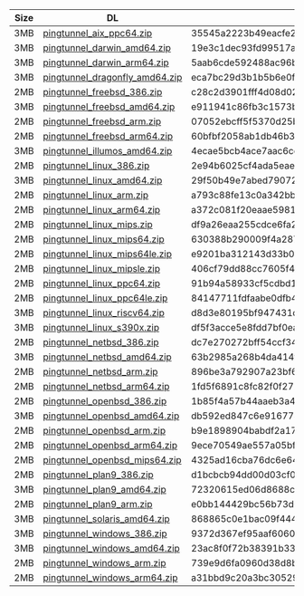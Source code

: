 |    Size   |     DL  | sha512sum |
|  ---  |  ---  |  ---  |
| 3MB | [pingtunnel_aix_ppc64.zip](https://cdn.jsdelivr.net/gh/mainians/pingtunnel@main/pingtunnel_aix_ppc64.zip) | 35545a2223b49eacfe20569edadd13bf2d56691c4815f781118a20089215520bd649af1fd92c59996020c4990e55a0bd8e78aecb8910bbddc40a12007d96661f |
| 3MB | [pingtunnel_darwin_amd64.zip](https://cdn.jsdelivr.net/gh/mainians/pingtunnel@main/pingtunnel_darwin_amd64.zip) | 19e3c1dec93fd99517a26273af89739193f2d8dacfc25178f5aac1cbdba0cd9a91f9f3e4130eca9fb7c573120c79848e2c74cdb5c37245ca16c65368569e3365 |
| 3MB | [pingtunnel_darwin_arm64.zip](https://cdn.jsdelivr.net/gh/mainians/pingtunnel@main/pingtunnel_darwin_arm64.zip) | 5aab6cde592488ac96b0a551c6073c246d50807e4d791dc907cd1d7f044e67e60f236ac30c04d404b1ab0386235eed7b5d10846fefbdf344737d371da373a80c |
| 3MB | [pingtunnel_dragonfly_amd64.zip](https://cdn.jsdelivr.net/gh/mainians/pingtunnel@main/pingtunnel_dragonfly_amd64.zip) | eca7bc29d3b1b5b6e0f59d6d64fc6a0e73d00701b1113a2c0e7e4093aab3da28b55d3585aa0127877c03bae20d3f762bc2b3327984abfd1bb9b7ef56cafab8d8 |
| 2MB | [pingtunnel_freebsd_386.zip](https://cdn.jsdelivr.net/gh/mainians/pingtunnel@main/pingtunnel_freebsd_386.zip) | c28c2d3901fff4d08d02e807f86762851d0a92fa58e1e00de1d7ac9c9906413f3a978994cca20a5c715d5227fd26c0a6bf5f14fb1a23e94652c16635f42c1b13 |
| 3MB | [pingtunnel_freebsd_amd64.zip](https://cdn.jsdelivr.net/gh/mainians/pingtunnel@main/pingtunnel_freebsd_amd64.zip) | e911941c86fb3c1573ba0938c773ab9c7eda9f609ae5777784451fcdac50423c6ad89190450c1ff24f855f068cea1a09bfe6ffcbb94dbfa613bd214aede60ad5 |
| 2MB | [pingtunnel_freebsd_arm.zip](https://cdn.jsdelivr.net/gh/mainians/pingtunnel@main/pingtunnel_freebsd_arm.zip) | 07052ebcff5f5370d25b53e3b76461bfd4ddf1506fe45fbb53d6ead3beff5f38d207c8edd9c72be00fbc559fbdba22ea1c8085c27ea5ba61ce7e5412dc375064 |
| 2MB | [pingtunnel_freebsd_arm64.zip](https://cdn.jsdelivr.net/gh/mainians/pingtunnel@main/pingtunnel_freebsd_arm64.zip) | 60bfbf2058ab1db46b333700445e7e5da7d57bc69fa636a2b302c9fd2dbaa2fc0219e576c32891b7723d006793024c2cca3a1d24c7947a678baff4b77daf032c |
| 3MB | [pingtunnel_illumos_amd64.zip](https://cdn.jsdelivr.net/gh/mainians/pingtunnel@main/pingtunnel_illumos_amd64.zip) | 4ecae5bcb4ace7aac6cedb5affd622112f13b4746c210e75805bb7d227ebc41a0c3c9af7cd5e8f52ed15cf3de307e5a494d62d54301af1b3df9c2adc72808ba7 |
| 2MB | [pingtunnel_linux_386.zip](https://cdn.jsdelivr.net/gh/mainians/pingtunnel@main/pingtunnel_linux_386.zip) | 2e94b6025cf4ada5eae2bb170a15d56be00147df2ef88065f76bbda3ac1c35a91baaff8487f164952e29ad7c4e43fcf8a41aab7518e2391d4c9e3bbc4265bae3 |
| 3MB | [pingtunnel_linux_amd64.zip](https://cdn.jsdelivr.net/gh/mainians/pingtunnel@main/pingtunnel_linux_amd64.zip) | 29f50b49e7abed790720eb3a3c1d2858d86a152794bc281a73b84cf8154ae14c63c37b9b63aba2b7432d4ce1e839158f64277df6740a2cbffe9a494cabd2273f |
| 2MB | [pingtunnel_linux_arm.zip](https://cdn.jsdelivr.net/gh/mainians/pingtunnel@main/pingtunnel_linux_arm.zip) | a793c88fe13c0a342bb0338bdba45ddab79a047e9bfc4f5bd78a9721e47a2d27176de7a6bad01f7951a865eb49293d1f5a4055b926f2261b9dc7cfd8636f25f0 |
| 2MB | [pingtunnel_linux_arm64.zip](https://cdn.jsdelivr.net/gh/mainians/pingtunnel@main/pingtunnel_linux_arm64.zip) | a372c081f20eaae598170cafdc654dc2496a8e74f4f80b02a2875f606d6e1c7317a09795283cc1be80be2c8140b94fb73d4c4620216efb998082316bfb7fa869 |
| 2MB | [pingtunnel_linux_mips.zip](https://cdn.jsdelivr.net/gh/mainians/pingtunnel@main/pingtunnel_linux_mips.zip) | df9a26eaa255cdce6fa251c5bb032181e33b326acba44a90c615fbcfb982a5266ec955eb6807bd896871550d6fa3be049eef4ae8c3bfcbef769caa6bc3302d41 |
| 2MB | [pingtunnel_linux_mips64.zip](https://cdn.jsdelivr.net/gh/mainians/pingtunnel@main/pingtunnel_linux_mips64.zip) | 630388b290009f4a2870545c5ba47f534091bb66b5274d23e954e6247bac439e5349ad8f6f88dcfaf10abaae84da92c2b56f5ce273a164fabb52323c758d4842 |
| 2MB | [pingtunnel_linux_mips64le.zip](https://cdn.jsdelivr.net/gh/mainians/pingtunnel@main/pingtunnel_linux_mips64le.zip) | e9201ba312143d33b02d58e2df1c0c8bdc01fc302fc082742f08c6bff65c4ef32a11a33b6a7cb2bd9cb902f0c0399e33fbc1329d5fdec04bac51d7aaa70ad253 |
| 2MB | [pingtunnel_linux_mipsle.zip](https://cdn.jsdelivr.net/gh/mainians/pingtunnel@main/pingtunnel_linux_mipsle.zip) | 406cf79dd88cc7605f44343420f815c91f16fcc754803d90ba347647d9ec233c72ce79ff2def16d76e8582fd3848b205181fff2cd1e9332a117dc70214bbe889 |
| 2MB | [pingtunnel_linux_ppc64.zip](https://cdn.jsdelivr.net/gh/mainians/pingtunnel@main/pingtunnel_linux_ppc64.zip) | 91b94a58933cf5cdbd1afc53fdca988efd351b444a2a6355ddd9c9a8a1baee21a99ea6953d59e44ba36873e374ff62cdc6fd1258bdd2e688b2ec2e3b3c13771c |
| 2MB | [pingtunnel_linux_ppc64le.zip](https://cdn.jsdelivr.net/gh/mainians/pingtunnel@main/pingtunnel_linux_ppc64le.zip) | 84147711fdfaabe0dfb416c82f0be383362180ed1ce605ac810710f8ac4c97cf6921cc7bde6cf124f8d347f256f77551f72a60dfd9a861f930c7dbc9e968cce1 |
| 3MB | [pingtunnel_linux_riscv64.zip](https://cdn.jsdelivr.net/gh/mainians/pingtunnel@main/pingtunnel_linux_riscv64.zip) | d8d3e80195bf947431d08d4cc3383f66512da2688819b48ab236f2e64e6288dbe43ca13fe3da02fec5658f9d36288966e4743744da1c5167b51d6efcab81a1a2 |
| 3MB | [pingtunnel_linux_s390x.zip](https://cdn.jsdelivr.net/gh/mainians/pingtunnel@main/pingtunnel_linux_s390x.zip) | df5f3acce5e8fdd7bf0ea00675c7690af3a53eda8e56671c8307febe0c6e23a0d4cb01434d2dee4a3ff60a9746d64a3881e0dc29d6697e404c33d2fa952e6772 |
| 2MB | [pingtunnel_netbsd_386.zip](https://cdn.jsdelivr.net/gh/mainians/pingtunnel@main/pingtunnel_netbsd_386.zip) | dc7e270272bff54ccf340ec8af416b4611f33b0840f090d6b7ec844f2a46ea58b6d76a0f9d95a76e4251f04d87f8ec28208173b7c9a838a8269ef50d2ae6ed38 |
| 3MB | [pingtunnel_netbsd_amd64.zip](https://cdn.jsdelivr.net/gh/mainians/pingtunnel@main/pingtunnel_netbsd_amd64.zip) | 63b2985a268b4da414f32660d48238514ba76e0d1de564a4979256081b49f7fac741d19f2a896a8ee003997d52b274f118ecc55a50d056c32618e6d50e0c4a1d |
| 2MB | [pingtunnel_netbsd_arm.zip](https://cdn.jsdelivr.net/gh/mainians/pingtunnel@main/pingtunnel_netbsd_arm.zip) | 896be3a792907a23bf6d5dd6e100c366c4ef880e7a137a4cfb31a51a1ee12dab30b63e377311e520d74156bedcdb8bdb93a768d27cfe1266ac016759bff58cbb |
| 2MB | [pingtunnel_netbsd_arm64.zip](https://cdn.jsdelivr.net/gh/mainians/pingtunnel@main/pingtunnel_netbsd_arm64.zip) | 1fd5f6891c8fc82f0f2726b3e516cde8a702ad611ff7b8d2a39e35c790dc98505f8cdf83d9486154e0f3889db31fb24ddbb7ba12791307f410083f2ee07c8aa6 |
| 2MB | [pingtunnel_openbsd_386.zip](https://cdn.jsdelivr.net/gh/mainians/pingtunnel@main/pingtunnel_openbsd_386.zip) | 1b85f4a57b44aaeb3a416f77a0fdccaf73beb143a390dbab28496f3d953c9618ad50c51462766f034b9ae96f66c73bbc7c37779af1062616976630d59c334971 |
| 3MB | [pingtunnel_openbsd_amd64.zip](https://cdn.jsdelivr.net/gh/mainians/pingtunnel@main/pingtunnel_openbsd_amd64.zip) | db592ed847c6e91677484d4e89d20637f31bd9cdd2906817e0af91ea2a372422b5a1a21baddd313934c41f069875460461b1832335e6d93a5e5df15c550e2606 |
| 2MB | [pingtunnel_openbsd_arm.zip](https://cdn.jsdelivr.net/gh/mainians/pingtunnel@main/pingtunnel_openbsd_arm.zip) | b9e1898904babdf2a17464f66517b6371e615ec349e86296484c009b1cdbe4af97dfd31f599b1580aa5170475b6091a52cb18e3047df3f5b8c4f89bb3d061116 |
| 2MB | [pingtunnel_openbsd_arm64.zip](https://cdn.jsdelivr.net/gh/mainians/pingtunnel@main/pingtunnel_openbsd_arm64.zip) | 9ece70549ae557a05bfb02730fe4d119f991823e6d6774751d841fa67da42961c45eac77a67e12ab398fce7bc16b538679ba25abe87fcd3536aa9d4acd9297ea |
| 2MB | [pingtunnel_openbsd_mips64.zip](https://cdn.jsdelivr.net/gh/mainians/pingtunnel@main/pingtunnel_openbsd_mips64.zip) | 4325ad16cba76dc6e646ad2d13e397a24c172bcfdbecc07f29bc155d5d3406a4d820e6f6891a15c30d0bbdd8d8b48c3463e906ae6aa30ced8d3c3ce38236216a |
| 2MB | [pingtunnel_plan9_386.zip](https://cdn.jsdelivr.net/gh/mainians/pingtunnel@main/pingtunnel_plan9_386.zip) | d1bcbcb94dd00d03cf0792092ccd1b40b656351db4e3bd7367be12b05b7f771097ec7c169f0510f046b662591388585f764be81c574cb8395b179feeb6f6cc5c |
| 3MB | [pingtunnel_plan9_amd64.zip](https://cdn.jsdelivr.net/gh/mainians/pingtunnel@main/pingtunnel_plan9_amd64.zip) | 72320615ed06d8688c638c2b56d57a1aecf5ff2b3dd8ea1360888d98f73e1ddd68bfdc8d5f6b1bdf93deab06b6f0ef62d96be0a4fd5220da6c5e63c9bc0800aa |
| 2MB | [pingtunnel_plan9_arm.zip](https://cdn.jsdelivr.net/gh/mainians/pingtunnel@main/pingtunnel_plan9_arm.zip) | e0bb144429bc56b73d09a66cd5a87a960dae3a91ab64a8228a216c1bdeff70122e41cd9f2d365eabe210efc57cd87c97bd647144a60854992a273666ae971689 |
| 3MB | [pingtunnel_solaris_amd64.zip](https://cdn.jsdelivr.net/gh/mainians/pingtunnel@main/pingtunnel_solaris_amd64.zip) | 868865c0e1bac09f4448177b87e99b013b13f8494a7a86d59776da314b15fdf5da597053430a958298baada5cff4354579096ed9a861afa4cb47fe73d18468e8 |
| 3MB | [pingtunnel_windows_386.zip](https://cdn.jsdelivr.net/gh/mainians/pingtunnel@main/pingtunnel_windows_386.zip) | 9372d367ef95aaf6060e27dfd05d2cfa6c699b3e204a4e6c888136e65cf3618ba0deffb45a1224d9b5885529e1b89cbc9729a3f1195bb17388bfc7cc1c6696e8 |
| 3MB | [pingtunnel_windows_amd64.zip](https://cdn.jsdelivr.net/gh/mainians/pingtunnel@main/pingtunnel_windows_amd64.zip) | 23ac8f0f72b38391b33ecabbaef9f76d72e89026d0bbbb5b23925c652d499ea63c37934d8e43fda9ef5fcaf698cb79faeb800c75034dfc890326641ac1b62c43 |
| 2MB | [pingtunnel_windows_arm.zip](https://cdn.jsdelivr.net/gh/mainians/pingtunnel@main/pingtunnel_windows_arm.zip) | 739e9d6fa0960d38d8b20571d61056537adba2973e4eb3f81597155de6cdd1a2b906e3cdf61d328bdce41e8ab3b4978d9295cd627ac4ac10144ea41cc551e193 |
| 2MB | [pingtunnel_windows_arm64.zip](https://cdn.jsdelivr.net/gh/mainians/pingtunnel@main/pingtunnel_windows_arm64.zip) | a31bbd9c20a3bc305291a4ab4f05081fbfda9974d079a0844f83c829b1dbf411e4af68492e3cd47a568c787b72930e689d2e4f6618c9a3e71aa261068a36f633 |
